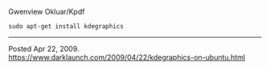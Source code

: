 Gwenview
Okluar/Kpdf

```
sudo apt-get install kdegraphics
```

---


Posted Apr 22, 2009.
https://www.darklaunch.com/2009/04/22/kdegraphics-on-ubuntu.html